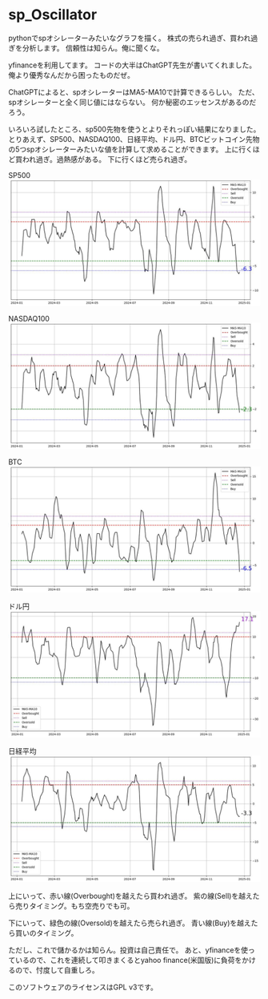 # sp_Oscillator
pythonでspオシレーターみたいなグラフを描く。
株式の売られ過ぎ、買われ過ぎを分析します。
信頼性は知らん。俺に聞くな。

yfinanceを利用してます。
コードの大半はChatGPT先生が書いてくれました。
俺より優秀なんだから困ったものだぜ。

ChatGPTによると、spオシレーターはMA5-MA10で計算できるらしい。
ただ、spオシレーターと全く同じ値にはならない。
何か秘密のエッセンスがあるのだろう。

いろいろ試したところ、sp500先物を使うとよりそれっぽい結果になりました。
とりあえず、SP500、NASDAQ100、日経平均、ドル円、BTCビットコイン先物の5つspオシレーターみたいな値を計算して求めることができます。
上に行くほど買われ過ぎ。過熱感がある。
下に行くほど売られ過ぎ。

SP500
![SP500先物](https://github.com/rti7743/sp_Oscillator/blob/main/sp_oscillator_ES%3DF.jpg)

NASDAQ100
![NASDAQ100先物](https://github.com/rti7743/sp_Oscillator/blob/main/sp_oscillator_NQ%3DF.jpg)

BTC
![BTC=F](https://github.com/rti7743/sp_Oscillator/blob/main/sp_oscillator_BTC%3DF.jpg)

ドル円
![BTC=F](https://github.com/rti7743/sp_Oscillator/blob/main/sp_oscillator_USDJPY%3DX.jpg)

日経平均
![日経平均は日経新聞社の著作物](https://github.com/rti7743/sp_Oscillator/blob/main/sp_oscillator_NIY%3DF.jpg)


上にいって、赤い線(Overbought)を越えたら買われ過ぎ。
紫の線(Sell)を越えたら売りタイミング。もち空売りでも可。

下にいって、緑色の線(Oversold)を越えたら売られ過ぎ。
青い線(Buy)を越えたら買いのタイミング。

ただし、これで儲かるかは知らん。投資は自己責任で。
あと、yfinanceを使っているので、これを連続して叩きまくるとyahoo finance(米国版)に負荷をかけるので、忖度して自重しろ。

このソフトウェアのライセンスはGPL v3です。
